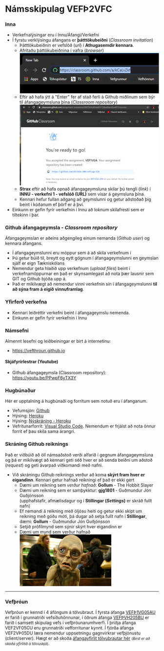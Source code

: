 # Námsskipulag VEFÞ2VFC

### Inna 

* Verkefnalýsingar eru í Innu/Áfangi/Verkefni
* Í fyrstu verklýsingu áfangans er **þátttökubeiðni** (_Classroom invitation_) 
  * Þátttökubeiðnin er vefslóð (_url_) í **Athugasemdir kennara**. 
  * Afritaðu þáttökubeiðnina í vafra (_browser_) <br>  ![invitation](classroom-beidni.jpg) 
  * Eftir að hafa ýtt á "Enter" fer af stað ferli á Github miðlinum sem býr til áfangageymsluna þína	(_Classroom repository_)<br>
  ![you are ready to go](readytogo.jpg)
  * **Strax** eftir að hafa opnað áfangageymsluna skilar þú tengli (_link_) í **INNU - verkefni 1 - vefslóð (URL)** sem vísar á geymsluna þína. 
  * Kennari hefur fullan aðgang að geymslunni og getur aðstoðað þig beint í kóðanum ef þörf er á því. 
* Einkunn er gefin fyrir verkefnin í Innu að loknum skilafresti sem er tiltekinn í þar.

### Github áfangageymsla - _Classroom repository_

Áfangageymslan er aðeins aðgengileg einum nemanda (_Github user_) og kennara áfangans.

* Í áfangageymslunni eru möppur sem á að skila verkefnum í
* Þú getur búið til, breytt og eytt gögnum í áfangageymslunni en geymslan sjálf er eign Tækniskólans
* Nemendur geta hlaðið upp verkefnum (_upload files_) beint í verkefnamöppurnar en það er skynsamlegast að nota þær lausnir sem GIT og Github bjóða upp á. 
* Það er mikilvægt að nemendur vinni verkefnin sín í áfangageymslunni **til að sýna fram á eigið vinnuframlag**. 

### Yfirferð verkefna

* Kennari leiðréttir verkefni beint í áfangageymslu nemenda. 
* Einkunn er gefin fyrir verkefnin í Innu 

### Námsefni

Almennt lesefni og leiðbeiningar er birt á internetinu: 

* https://vefthroun.github.io 

#### Skjáfyrirlestrar (Youtube) 

* Github áfangageymsla (Classroom repository): https://youtu.be/PPwpF6yTX3Y

### Hugbúnaður

Hér er upptalning á hugbúnaði og forritum sem notuð eru í áfanganum. 
* Vefumsjón: [Github](https://github.com)
* Hýsing: [Heroku](https://https://heroku.com/)
* Hýsing: [Nýskráning - Heroku](https://https://signup.heroku.com/)
* Vefritunarforrit: [Visual Studio Code](https://code.visualstudio.com/). Nemendum er frjálst að nota önnur forrit ef þau skila sama árangri.

### Skráning Github reiknings

Það er viðbúið að öll námsaðstoð verði alfarið í gegnum áfangageymsluna og þá er mikilvægt að kennari geti séð hver er að senda beiðni um aðstoð (_request_) og geti ávarpað viðkomandi með nafni.  

* Við skráningu Github reiknings verður að koma **skýrt fram hver er eigandinn**. Kennari getur hafnað reikningi ef það er ekki gert
  * Dæmi um reikning sem _verður hafnað_: **Gollum** - The Hobbit Slayer
  * Dæmi um reikning sem er samþykktur: **gjg1801** - Guðmundur Jón Guðjónsson <br> (upphafstafir, afmælisdagur og í **Stillingar (_Settings_)** er skráð fullt nafn) 
  * Ef nemandi á reikning með óljósu heiti og getur ekki skipt um reikning með góðu móti, þá dugar að setja fullt nafn í  **Stillingar**, dæmi: **Gollum** - Guðmundur Jón Guðjónsson
  * Setjið prófílmynd sem sýnir skýrt hver eigandinn er
  * Dæmi um mynd sem verður hafnað <br> ![Golli](gollum_s.jpg)

<hr>

### Vefþróun

Vefþróun er kennd í 4 áföngum á tölvubraut. Í fyrsta áfanga [VEFÞ1VG05AU](https://vefgrunnur.github.io/) er farið í grunnatriði vefsíðuhönnunar, í öðrum áfanga [VEFÞVH205BU](https://vefhonnun.github.io/) er farið í samsett skipulag vefs í vefþróunarumhverfi. Í þriðja áfanga VEF2VF05CU eru grunnatriði vefforritunar kynnt. Í fjórða áfanga VEF2VÞ05DU læra nemendur uppsetningu gagnvirkrar vefþjónustu (client/server).  Hægt er að skoða <a href="https://tskoli.github.io"> áfangayfirlit tölvubrautar hér</a> <small>(_Best er að skoða yfirlitið á tölvuskjá_)</small>.
